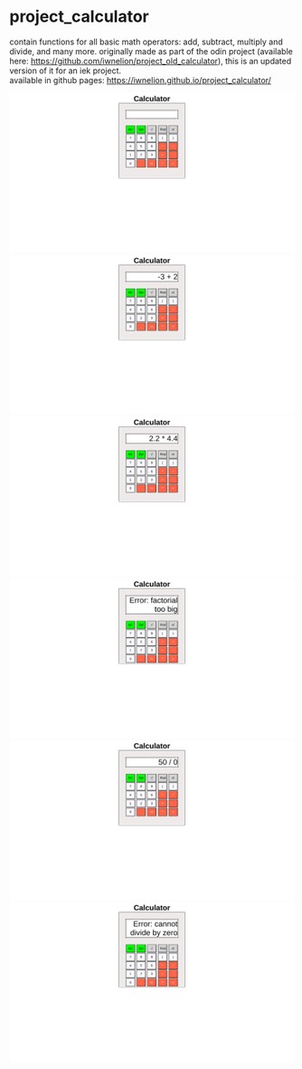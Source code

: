 # project_calculator
contain functions for all basic math operators: add, subtract, multiply and divide, and many more. originally made as part of the odin project (available here: https://github.com/iwnelion/project_old_calculator), this is an updated version of it for an iek project. <br>
available in github pages: https://iwnelion.github.io/project_calculator/ <br>

![calculator base screen](<Screenshot 2025-04-11 1.11.31 PM.png>)
![addition with a negative number](<Screenshot 2025-04-11 1.13.37 PM.png>)
![multiplication of two decimal numbers](<Screenshot 2025-04-11 1.14.15 PM.png>)
![error: factorial too big](<Screenshot 2025-04-11 1.30.01 PM.png>)
![division with 0](<Screenshot 2025-04-11 1.45.38 PM.png>)
![error: cannot divide by zero](<Screenshot 2025-04-11 1.45.44 PM.png>)